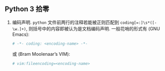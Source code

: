 ## Python 3 拾零

1. 编码声明. `python` 文件前两行的注释若能被正则匹配到
   `coding[=:]\s*([-\w.]+)`, 则括号中的内容即被认为是文档编码声明.
   一般花哨的形式有 (GNU Emacs):
   ```python
   # -*- coding: <encoding-name> -*-
   ```
   或 (Bram Moolenaar’s VIM):
   ```python
   # vim:fileencoding=<encoding-name>
   ```
